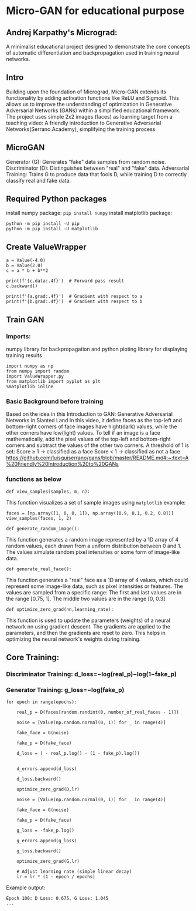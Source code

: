 # Micro-GAN for educational purpose
## Andrej Karpathy's Micrograd: 
A minimalist educational project designed to demonstrate the core concepts of automatic differentiation and backpropagation used in training neural networks. 

## Intro
Building upon the foundation of Micrograd, Micro-GAN extends its functionality by adding activation functions like ReLU and Sigmoid. This allows us to improve the understanding of optimization in Generative Adversarial Networks (GANs) within a simplified educational framework. The project uses simple 2x2 images (faces) as learning target from a teaching video: A friendly introduction to Generative Adversarial Networks(Serrano.Academy), simplifying the training process.

## MicroGAN
Generator (G): Generates "fake" data samples from random noise.
Discriminator (D): Distinguishes between "real" and "fake" data.
Adversarial Training: Trains G to produce data that fools D, while training D to correctly classify real and fake data. 

## Required Python packages
install numpy package: 
`pip install numpy` 
install matplotlib package: 
```
python -m pip install -U pip
python -m pip install -U matplotlib
```
## Create ValueWrapper 

```
a = Value(-4.0)
b = Value(2.0)
c = a * b + b**2

print(f'{c.data:.4f}')  # Forward pass result
c.backward()

print(f'{a.grad:.4f}')  # Gradient with respect to a
print(f'{b.grad:.4f}')  # Gradient with respect to b

```

## Train GAN 
### Imports: 
numpy library for backpropagation and python ploting library for displaying training results
```
import numpy as np
from numpy import random
import ValueWrapper.py
from matplotlib import pyplot as plt
%matplotlib inline
```
### Basic Background before training
Based on the idea in this Introduction to GAN: Generative Adversarial Networks in Slanted Land
In this video, it define faces as the top-left and bottom-right corners of face images have hight(dark) values, while the other corners have low(light) values. To tell if an image is a face mathematically, add the pixel values of the top-left and bottom-right corners and subtract the values of the other two corners. A threshold of 1 is set:
Score ≥ 1 → classified as a face
Score < 1 → classified as not a face
https://github.com/luisguiserrano/gans/blob/master/README.md#:~:text=A%20Friendly%20Introduction%20to%20GANs
### functions as below 
```
def view_samples(samples, m, n):
```
This function visualizes a set of sample images using `matplotlib`
example: 
```
faces = [np.array([1, 0, 0, 1]), np.array([0.9, 0.1, 0.2, 0.8])]
view_samples(faces, 1, 2)
```
```
def generate_random_image():
```
This function generates a random image represented by a 1D array of 4 random values, each drawn from a uniform distribution between 0 and 1. The values simulate random pixel intensities or some form of image-like data.
```
def generate_real_face():
```
This function generates a "real" face as a 1D array of 4 values, which could represent some image-like data, such as pixel intensities or features. The values are sampled from a specific range:
The first and last values are in the range [0.75, 1].
The middle two values are in the range [0, 0.3]
```
def optimize_zero_grad(nn,learning_rate):
``` 
This function is used to update the parameters (weights) of a neural network nn using gradient descent. The gradients are applied to the parameters, and then the gradients are reset to zero. This helps in optimizing the neural network's weights during training.

## Core Training: 
### Discriminator Training: d_loss=−log(real_p)−log(1−fake_p)

### Generator Training: g_loss=−log(fake_p)
```
for epoch in range(epochs):

    real_p = D(faces[random.randint(0, number_of_real_faces - 1)])

    noise = [Value(np.random.normal(0, 1)) for _ in range(4)]

    fake_face = G(noise)
    
    fake_p = D(fake_face)

    d_loss = ( - real_p.log() - (1 - fake_p).log()) 
   

    d_errors.append(d_loss)
    
    d_loss.backward()

    optimize_zero_grad(D,lr)

    noise = [Value(np.random.normal(0, 1)) for _ in range(4)] 

    fake_face = G(noise)
    
    fake_p = D(fake_face)

    g_loss = -fake_p.log()
    
    g_errors.append(g_loss)

    g_loss.backward()

    optimize_zero_grad(G,lr)
    
    # Adjust learning rate (simple linear decay)
    lr = lr * (1 - epoch / epochs)
```
Example output: 
```Epoch 0: D Loss: 1.382, G Loss: 0.745
Epoch 100: D Loss: 0.675, G Loss: 1.045
...

